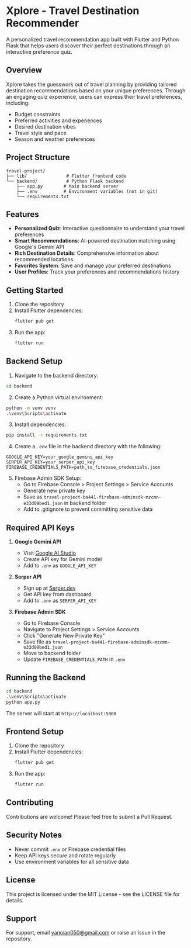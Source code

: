 # Xplore - Travel Destination Recommender

A personalized travel recommendation app built with Flutter and Python Flask that helps users discover their perfect destinations through an interactive preference quiz.

## Overview

Xplore takes the guesswork out of travel planning by providing tailored destination recommendations based on your unique preferences. Through an engaging quiz experience, users can express their travel preferences, including:

- Budget constraints
- Preferred activities and experiences
- Desired destination vibes
- Travel style and pace
- Season and weather preferences

## Project Structure

```
travel-project/
├── lib/               # Flutter frontend code
└── backend/           # Python Flask backend
    ├── app.py        # Main backend server
    ├── .env          # Environment variables (not in git)
    └── requirements.txt
```

## Features

- **Personalized Quiz**: Interactive questionnaire to understand your travel preferences
- **Smart Recommendations**: AI-powered destination matching using Google's Gemini API
- **Rich Destination Details**: Comprehensive information about recommended locations
- **Favorites System**: Save and manage your preferred destinations
- **User Profiles**: Track your preferences and recommendations history

## Getting Started

1. Clone the repository
2. Install Flutter dependencies:
   ```bash
   flutter pub get
   ```
3. Run the app:
   ```bash
   flutter run
   ```

## Backend Setup

1. Navigate to the backend directory:

```bash
cd backend
```

2. Create a Python virtual environment:

```bash
python -m venv venv
.\venv\Scripts\activate
```

3. Install dependencies:

```bash
pip install -r requirements.txt
```

4. Create a `.env` file in the backend directory with the following:

```env
GOOGLE_API_KEY=your_google_gemini_api_key
SERPER_API_KEY=your_serper_api_key
FIREBASE_CREDENTIALS_PATH=path_to_firebase_credentials.json
```

5. Firebase Admin SDK Setup:
   - Go to Firebase Console > Project Settings > Service Accounts
   - Generate new private key
   - Save as `travel-project-ba441-firebase-adminsdk-mzcmn-e33d09bed1.json` in backend folder
   - Add to .gitignore to prevent committing sensitive data

## Required API Keys

1. **Google Gemini API**

   - Visit [Google AI Studio](https://makersuite.google.com/app/apikey)
   - Create API key for Gemini model
   - Add to `.env` as `GOOGLE_API_KEY`

2. **Serper API**

   - Sign up at [Serper.dev](https://serper.dev)
   - Get API key from dashboard
   - Add to `.env` as `SERPER_API_KEY`

3. **Firebase Admin SDK**
   - Go to Firebase Console
   - Navigate to Project Settings > Service Accounts
   - Click "Generate New Private Key"
   - Save file as `travel-project-ba441-firebase-adminsdk-mzcmn-e33d09bed1.json`
   - Move to backend folder
   - Update `FIREBASE_CREDENTIALS_PATH` in `.env`

## Running the Backend

```bash
cd backend
.\venv\Scripts\activate
python app.py
```

The server will start at `http://localhost:5000`

## Frontend Setup

1. Clone the repository
2. Install Flutter dependencies:
   ```bash
   flutter pub get
   ```
3. Run the app:
   ```bash
   flutter run
   ```

## Contributing

Contributions are welcome! Please feel free to submit a Pull Request.

## Security Notes

- Never commit `.env` or Firebase credential files
- Keep API keys secure and rotate regularly
- Use environment variables for all sensitive data

## License

This project is licensed under the MIT License - see the LICENSE file for details.

## Support

For support, email yanoian050@gmail.com or raise an issue in the repository.
